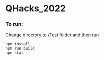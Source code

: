 # QHacks_2022

### To run:
Change directory to /Test folder and then run
```
npm install
npm run build
npm stat
```
